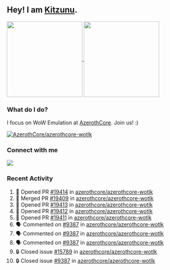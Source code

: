 ## Hey! I am [Kitzunu](https://Github.com/Kitzunu).

<!--
[![Kitzunu's Github stats](https://github-readme-stats.vercel.app/api?username=kitzunu&theme=github_dark&show_icons=true&number_format=long)](https://github.com/Kitzunu)

[![Kitzunu's Language stats](https://github-readme-stats.vercel.app/api/top-langs/?username=Kitzunu&layout=donut&theme=github_dark)](https://github.com/Kitzunu)
-->

<a href="https://github.com/Kitzunu">
  <img height=200 align="center" src="https://github-readme-stats.vercel.app/api?username=kitzunu&theme=github_dark&show_icons=true&number_format=long" />
</a>
<a href="https://github.com/Kitzunu">
  <img height=200 align="center" src="https://github-readme-stats.vercel.app/api/top-langs/?username=Kitzunu&layout=donut&theme=github_dark" />
</a>

### What do I do?

I focus on WoW Emulation at [AzerothCore](https://github.com/AzerothCore). Join us! :)

[![AzerothCore/azerothcore-wotlk](https://github-readme-stats.vercel.app/api/pin/?username=AzerothCore&repo=azerothcore-wotlk&theme=github_dark&show_owner=true)](https://github.com/azerothcore/azerothcore-wotlk)

### Connect with me
[![](https://img.shields.io/badge/AzerothCore%20Discord-Connect%20with%20me!-green)](https://discord.com/invite/gkt4y2x)

### Recent Activity

<!--START_SECTION:activity-->
1. 💪 Opened PR [#19414](https://github.com/azerothcore/azerothcore-wotlk/pull/19414) in [azerothcore/azerothcore-wotlk](https://github.com/azerothcore/azerothcore-wotlk)
2. 🎉 Merged PR [#19409](https://github.com/azerothcore/azerothcore-wotlk/pull/19409) in [azerothcore/azerothcore-wotlk](https://github.com/azerothcore/azerothcore-wotlk)
3. 💪 Opened PR [#19413](https://github.com/azerothcore/azerothcore-wotlk/pull/19413) in [azerothcore/azerothcore-wotlk](https://github.com/azerothcore/azerothcore-wotlk)
4. 💪 Opened PR [#19412](https://github.com/azerothcore/azerothcore-wotlk/pull/19412) in [azerothcore/azerothcore-wotlk](https://github.com/azerothcore/azerothcore-wotlk)
5. 💪 Opened PR [#19411](https://github.com/azerothcore/azerothcore-wotlk/pull/19411) in [azerothcore/azerothcore-wotlk](https://github.com/azerothcore/azerothcore-wotlk)
6. 🗣 Commented on [#9387](https://github.com/azerothcore/azerothcore-wotlk/issues/9387#issuecomment-2231653016) in [azerothcore/azerothcore-wotlk](https://github.com/azerothcore/azerothcore-wotlk)
7. 🗣 Commented on [#9387](https://github.com/azerothcore/azerothcore-wotlk/issues/9387#issuecomment-2231649629) in [azerothcore/azerothcore-wotlk](https://github.com/azerothcore/azerothcore-wotlk)
8. 🗣 Commented on [#9387](https://github.com/azerothcore/azerothcore-wotlk/issues/9387#issuecomment-2231649232) in [azerothcore/azerothcore-wotlk](https://github.com/azerothcore/azerothcore-wotlk)
9. 🔒 Closed issue [#15789](https://github.com/azerothcore/azerothcore-wotlk/issues/15789) in [azerothcore/azerothcore-wotlk](https://github.com/azerothcore/azerothcore-wotlk)
10. 🔒 Closed issue [#9387](https://github.com/azerothcore/azerothcore-wotlk/issues/9387) in [azerothcore/azerothcore-wotlk](https://github.com/azerothcore/azerothcore-wotlk)
<!--END_SECTION:activity-->
